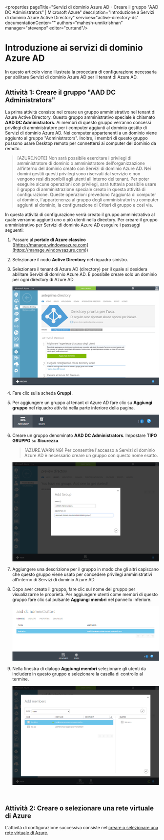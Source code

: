 <properties
    pageTitle="Servizi di dominio Azure AD - Creare il gruppo "AAD DC Administrators" | Microsoft Azure"
    description="Introduzione a Servizi di dominio Azure Active Directory"
    services="active-directory-ds"
    documentationCenter=""
    authors="mahesh-unnikrishnan"
    manager="stevenpo"
    editor="curtand"/>

<tags
    ms.service="active-directory-ds"
    ms.workload="identity"
    ms.tgt_pltfrm="na"
    ms.devlang="na"
    ms.topic="article"
    ms.date="10/03/2016"
    ms.author="maheshu"/>


# <a name="get-started-with-azure-ad-domain-services"></a>Introduzione ai servizi di dominio Azure AD

In questo articolo viene illustrata la procedura di configurazione necessaria per abilitare Servizi di dominio Azure AD per il tenant di Azure AD.

## <a name="task-1:-create-the-'aad-dc-administrators'-group"></a>Attività 1: Creare il gruppo "AAD DC Administrators"
La prima attività consiste nel creare un gruppo amministrativo nel tenant di Azure Active Directory. Questo gruppo amministrativo speciale è chiamato **AAD DC Administrators**. Ai membri di questo gruppo verranno concessi privilegi di amministratore per i computer aggiunti al dominio gestito di Servizi di dominio Azure AD. Nei computer appartenenti a un dominio viene aggiunto al gruppo "Administrators". Inoltre, i membri di questo gruppo possono usare Desktop remoto per connettersi ai computer del dominio da remoto.  

> [AZURE.NOTE] Non sarà possibile esercitare i privilegi di amministratore di dominio o amministratore dell'organizzazione all'interno del dominio creato con Servizi di dominio Azure AD. Nei domini gestiti questi privilegi sono riservati dal servizio e non vengono resi disponibili agli utenti all'interno del tenant. Per poter eseguire alcune operazioni con privilegi, sarà tuttavia possibile usare il gruppo di amministrazione speciale creato in questa attività di configurazione. Queste operazioni prevedono l'aggiunta di computer al dominio, l'appartenenza al gruppo degli amministratori su computer aggiunti al dominio, la configurazione di Criteri di gruppo e così via.

In questa attività di configurazione verrà creato il gruppo amministrativo al quale verranno aggiunti uno o più utenti nella directory. Per creare il gruppo amministrativo per Servizi di dominio Azure AD eseguire i passaggi seguenti:

1. Passare al **portale di Azure classico** ([https://manage.windowsazure.com](https://manage.windowsazure.com))

2. Selezionare il nodo **Active Directory** nel riquadro sinistro.

3. Selezionare il tenant di Azure AD (directory) per il quale si desidera abilitare Servizi di dominio Azure AD. È possibile creare solo un dominio per ogni directory di Azure AD.

    ![Selezionare una directory di Azure AD](./media/active-directory-domain-services-getting-started/select-aad-directory.png)

4. Fare clic sulla scheda **Gruppi** .

5. Per aggiungere un gruppo al tenant di Azure AD fare clic su **Aggiungi gruppo** nel riquadro attività nella parte inferiore della pagina.

    ![Pulsante Aggiungi gruppo](./media/active-directory-domain-services-getting-started/add-group-button.png)

6. Creare un gruppo denominato **AAD DC Administrators**. Impostare **TIPO GRUPPO** su **Sicurezza**.

    > [AZURE.WARNING] Per consentire l'accesso a Servizi di dominio Azure AD è necessario creare un gruppo con questo nome esatto.

    ![Creare un gruppo di amministratori](./media/active-directory-domain-services-getting-started/create-admin-group.png)

7. Aggiungere una descrizione per il gruppo in modo che gli altri capiscano che questo gruppo viene usato per concedere privilegi amministrativi all'interno di Servizi di dominio Azure AD.

8. Dopo aver creato il gruppo, fare clic sul nome del gruppo per visualizzarne le proprietà. Per aggiungere utenti come membri di questo gruppo fare clic sul pulsante **Aggiungi membri** nel pannello inferiore.

    ![Pulsate Aggiungi membri gruppo](./media/active-directory-domain-services-getting-started/add-group-members-button.png)

9. Nella finestra di dialogo **Aggiungi membri** selezionare gli utenti da includere in questo gruppo e selezionare la casella di controllo al termine.

    ![Aggiungere utenti al gruppo di amministratori](./media/active-directory-domain-services-getting-started/add-group-members.png)

<br>

## <a name="task-2:-create-or-select-an-azure-virtual-network"></a>Attività 2: Creare o selezionare una rete virtuale di Azure
L'attività di configurazione successiva consiste nel [creare o selezionare una rete virtuale di Azure](active-directory-ds-getting-started-vnet.md).



<!--HONumber=Oct16_HO2-->


